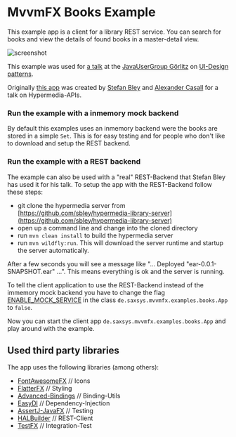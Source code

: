 # MvvmFX Books Example

This example app is a client for a library REST service. You can search for books and view the
details of found books in a master-detail view.

![screenshot](screenshot.png)

This example was used for [a talk](http://www.jug-gr.de/2014/12/03/model-view-star.html) at the
[JavaUserGroup Görlitz](http://www.jug-gr.de) on [UI-Design patterns](https://github.com/lestard/model-view-star).

Originally [this app](https://github.com/sbley/hypermedia-library-client/tree/javafx) was created by [Stefan Bley](https://github.com/sbley) and
[Alexander Casall](https://github.com/sialcasa) for a talk on Hypermedia-APIs.

### Run the example with a inmemory mock backend

By default this examples uses an inmemory backend were the books are stored in a simple `Set`.
This is for easy testing and for people who don't like to download and setup the REST backend.

### Run the example with a REST backend

The example can also be used with a "real" REST-Backend that Stefan Bley has used it for his talk.
To setup the app with the REST-Backend follow these steps:
- git clone the hypermedia server from [https://github.com/sbley/hypermedia-library-server](https://github.com/sbley/hypermedia-library-server)
- open up a command line and change into the cloned directory
- run `mvn clean install` to build the hypermedia server
- run `mvn wildfly:run`. This will download the server runtime and startup the server automatically.

After a few seconds you will see a message like "... Deployed "ear-0.0.1-SNAPSHOT.ear" ...". This means everything is ok and the server is running.

To tell the client application to use the REST-Backend instead of the immemory mock backend you have to change the flag
[ENABLE_MOCK_SERVICE](/examples/books-example/src/main/java/de/saxsys/mvvmfx/examples/books/App.java#L17) 
in the class `de.saxsys.mvvmfx.examples.books.App` to `false`.

Now you can start the client app `de.saxsys.mvvmfx.examples.books.App` and play around with the example.


## Used third party libraries
The app uses the following libraries (among others):

- [FontAwesomeFX](https://bitbucket.org/Jerady/fontawesomefx) // Icons
- [FlatterFX](http://www.guigarage.com/javafx-themes/flatter/) // Styling
- [Advanced-Bindings](https://github.com/lestard/advanced-bindings) // Binding-Utils
- [EasyDI](https://github.com/lestard/EasyDI)  // Dependency-Injection
- [AssertJ-JavaFX](https://github.com/lestard/assertj-javafx)    // Testing
- [HALBuilder](https://github.com/HalBuilder)    // REST-Client
- [TestFX](https://github.com/TestFX/TestFX) // Integration-Test
